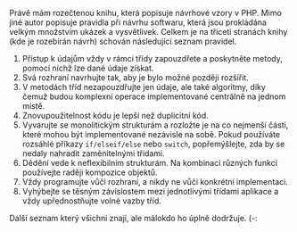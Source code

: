 Právě mám rozečtenou knihu, která popisuje návrhové vzory v PHP. Mimo jiné autor popisuje pravidla při návrhu softwaru, která jsou prokládána velkým množstvím ukázek a vysvětlivek. Celkem je na třiceti stranách knihy (kde je rozebírán návrh) schován následující seznam pravidel.

1. Přístup k údajům vždy v rámci třídy zapouzdřete a poskytněte metody, pomocí nichž lze dané údaje získat.
2. Svá rozhraní navrhujte tak, aby je bylo možné později rozšířit.
3. V metodách tříd nezapouzdřujte jen údaje, ale také algoritmy, díky čemuž budou komplexní operace implementované centrálně na jednom místě.
4. Znovupoužitelnost kódu je lepší než duplicitní kód.
5. Vyvarujte se monolitickým strukturám a rozložte je na co nejmenší části, které mohou být implementované nezávisle na sobě. Pokud používáte rozsáhlé příkazy <code>if/elseif/else</code> nebo <code>switch</code>, popřemýšlejte, zda by se nedaly nahradit zaměnitelnými třídami.
6. Dědění vede k neflexibilním strukturám. Na kombinaci různých funkcí používejte raději kompozice objektů.
7. Vždy programujte vůči rozhraní, a nikdy ne vůči konkrétní implementaci.
8. Vyhýbejte se těsným závislostem mezi jednotlivými třídami aplikace a vždy upřednostňujte volné vazby tříd.

Další seznam který všichni znají, ale málokdo ho úplně dodržuje. (-:
